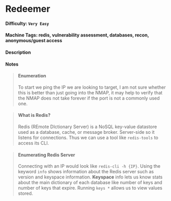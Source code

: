 # Redeemer

#### Difficulty: <code>Very Easy</code>

#### Machine Tags: redis, vulnerability assessment, databases, recon, anonymous/guest access

#### Description
  > 

#### Notes
  > #### **Enumeration**
  > To start we ping the IP we are looking to target, I am not sure whether this is better than just going into the NMAP, it may help to verify that the NMAP does not take forever if the port is not a commonly used one. 

  > #### **What is Redis?**
  > Redis (REmote DIctionary Server) is a NoSQL key-value datastore used as a database, cache, or message broker. Server-side so it listens for connections. Thus we can use a tool like <code>redis-tools</code> to access its CLI. 

  > #### **Enumerating Redis Server**
  > Connecting with an IP would look like <code>redis-cli -h {IP}</code>. Using the keyword <code>info</code> shows information about the Redis server such as version and keyspace information. **Keyspace** info lets us know stats about the main dictionary of each database like number of keys and number of keys that expire. Running <code>keys *</code> allows us to view values stored. 